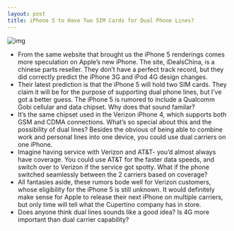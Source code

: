 ```yaml
---
layout: post
title: iPhone 5 to Have Two SIM Cards for Dual Phone Lines?
---
```

![img](http://media.idownloadblog.com/wp-content/uploads/2011/03/dual-sim-iphone.jpg)
* From the same website that brought us the iPhone 5 renderings comes more speculation on Apple’s new iPhone. The site, iDealsChina, is a chinese parts reseller. They don’t have a perfect track record, but they did correctly predict the iPhone 3G and iPod 4G design changes.
* Their latest prediction is that the iPhone 5 will hold two SIM cards. They claim it will be for the purpose of supporting dual phone lines, but I’ve got a better guess. The iPhone 5 is rumored to include a Qualcomm Gobi cellular and data chipset. Why does that sound familar?
* It’s the same chipset used in the Verizon iPhone 4, which supports both GSM and CDMA connections. What’s so special about this and the possibility of dual lines? Besides the obvious of being able to combine work and personal lines into one device, you could use dual carriers on one iPhone.
* Imagine having service with Verizon and AT&T- you’d almost always have coverage. You could use AT&T for the faster data speeds, and switch over to Verizon if the service got spotty. What if the phone switched seamlessly between the 2 carriers based on coverage?
* All fantasies aside, these rumors bode well for Verizon customers, whose eligibility for the iPhone 5 is still unknown. It would definitely make sense for Apple to release their next iPhone on multiple carriers, but only time will tell what the Cupertino company has in store.
* Does anyone think dual lines sounds like a good idea? Is 4G more important than dual carrier capability?

